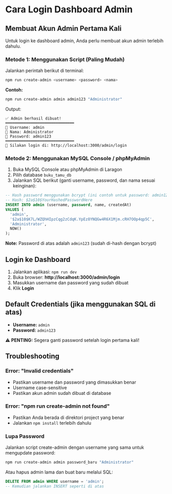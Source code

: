# Cara Login Dashboard Admin

## Membuat Akun Admin Pertama Kali

Untuk login ke dashboard admin, Anda perlu membuat akun admin terlebih dahulu.

### Metode 1: Menggunakan Script (Paling Mudah)

Jalankan perintah berikut di terminal:

```bash
npm run create-admin <username> <password> <nama>
```

**Contoh:**
```bash
npm run create-admin admin admin123 "Administrator"
```

Output:
```
✅ Admin berhasil dibuat!
━━━━━━━━━━━━━━━━━━━━━━━━━━━━━━
👤 Username: admin
📝 Nama: Administrator
🔑 Password: admin123
━━━━━━━━━━━━━━━━━━━━━━━━━━━━━━
🚀 Silakan login di: http://localhost:3000/admin/login
```

### Metode 2: Menggunakan MySQL Console / phpMyAdmin

1. Buka MySQL Console atau phpMyAdmin di Laragon
2. Pilih database `buku_tamu_db`
3. Jalankan SQL berikut (ganti username, password, dan nama sesuai keinginan):

```sql
-- Hash password menggunakan bcrypt (ini contoh untuk password: admin123)
-- Hash: $2a$10$YourHashedPasswordHere
INSERT INTO admin (username, password, name, createdAt) 
VALUES (
  'admin',
  '$2a$10$K7L/WZQhHIpzCqg2zCdqK.YpEz8YNQGw4R6X1Mjm.cRH7OOp4qp5C',
  'Administrator',
  NOW()
);
```

**Note:** Password di atas adalah `admin123` (sudah di-hash dengan bcrypt)

## Login ke Dashboard

1. Jalankan aplikasi: `npm run dev`
2. Buka browser: **http://localhost:3000/admin/login**
3. Masukkan username dan password yang sudah dibuat
4. Klik **Login**

## Default Credentials (jika menggunakan SQL di atas)

- **Username:** `admin`
- **Password:** `admin123`

⚠️ **PENTING:** Segera ganti password setelah login pertama kali!

## Troubleshooting

### Error: "Invalid credentials"
- Pastikan username dan password yang dimasukkan benar
- Username case-sensitive
- Pastikan akun admin sudah dibuat di database

### Error: "npm run create-admin not found"
- Pastikan Anda berada di direktori project yang benar
- Jalankan `npm install` terlebih dahulu

### Lupa Password
Jalankan script create-admin dengan username yang sama untuk mengupdate password:
```bash
npm run create-admin admin password_baru "Administrator"
```
Atau hapus admin lama dan buat baru melalui SQL:
```sql
DELETE FROM admin WHERE username = 'admin';
-- Kemudian jalankan INSERT seperti di atas
```
